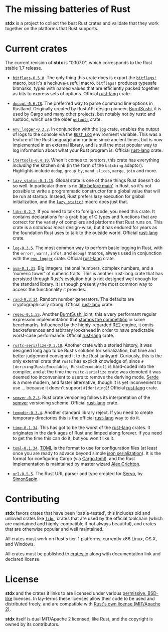 # The missing batteries of Rust

**stdx** is a project to collect the best Rust crates and validate
that they work together on the platforms that Rust supports.

# Current crates

The current revision of **stdx** is "0.107.0", which corresponds to
the Rust stable 1.7 release.

* [`bitflags-0.5.0`](https://crates.io/crates/bitflags/0.5.0). The
  only thing this crate does is export the
  [`bitflags!`](http://doc.rust-lang.org/bitflags/bitflags/macro.bitflags!.html#example)
  macro, but it's a heckuva-useful macro. `bitflags!` produces
  typesafe bitmasks, types with named values that are efficiently
  packed together as bits to express sets of options. Official
  [rust-lang] crate.

* [`docopt-0.6.78`](https://crates.io/crates/docopt/0.6.78). The
  preferred way to parse command line options in Rustland. Originally
  created by Rust API design pioneer,
  [BurntSushi](http://github.com/burntsushi), it is used by Cargo and
  many other projects, but notably not by rustc and rustdoc, which use
  the older [`getopts`](https://crates.io/crates/getopts) crate.

* [`env_logger-0.3.2`](https://crates.io/crates/env_logger/0.3.2). In
  conjunction with the [`log`](https://crates.io/crates/log) crate,
  enables the output of logs to the console via the
  [`RUST_LOG`](http://doc.rust-lang.org/log/env_logger/index.html#enabling-logging)
  environment variable. This was a feature of the Rust language and
  runtime since ancient times, but is now implemented in an external
  library, and is still the most popular way to log information about
  what your Rust program is. Official [rust-lang] crate.

* [`itertools-0.4.10`](https://crates.io/crates/itertools/0.4.10).
  When it comes to iterators, this crate has everything *including*
  the kitchen sink (in the form of the `batching` adaptor).
  Highlights include `dedup`, `group_by`, `mend_slices`, `merge`,
  `join` and more.

* [`lazy_static-0.1.15`](https://crates.io/crates/lazy_static/0.1.15).
  Global state is one of those things Rust doesn't do so well. In
  particular there is no ['life before
  main'](https://isocpp.org/wiki/faq/ctors#static-init-order) in Rust,
  so it's not possible to write a programmatic constructor for a
  global value that will be run at startup. Instead, Rust prefers lazy
  execution for global initialization, and the
  [`lazy_static!`](http://rust-ci.org/Kimundi/lazy-static.rs/doc/lazy_static/)
  macro does just that.

* [`libc-0.2.7`](https://crates.io/crates/libc/0.2.7). If you need to
  talk to foreign code, you need this crate. It contains declarations
  for a grab bag of C types and functions that are correct for the
  variety of compilers and platforms that Rust runs on. This crate is
  a *notorious mess* design-wise, but it has endured for years as the
  foundation Rust uses to talk to the outside world. Official
  [rust-lang] crate.

* [`log-0.3.5`](https://crates.io/crates/log/0.3.5). The most common
  way to perform basic logging in Rust, with the `error!`, `warn!`,
  `info!`, and `debug!` macros, always used in conjunction with the
  [`env_logger`](https://crates.io/crates/env_logger) crate.
  Official [rust-lang] crate.

* [`num-0.1.31`](https://crates.io/crates/num/0.1.31). Big integers,
  rational numbers, complex numbers, and a 'numeric tower' of numeric
  traits. This is another rust-lang crate that has persisted through
  Rust's evolution but is not designed well enough for the standard
  library. It is though presently the most common way to access the
  functionality it provides.

* [`rand-0.3.14`](https://crates.io/crates/rand/0.3.14). Random number
  generators. The defaults are cryptographically strong. Official
  [rust-lang] crate.

* [`regex-0.1.55`](https://crates.io/crates/regex/0.1.55). Another
  [BurntSushi](http://github.com/burntsushi) joint, this a very
  performant regular expression implementation that [stomps the
  competition](http://benchmarksgame.alioth.debian.org/u64/performance.php?test=regexdna)
  in some benchmarks. Influenced by the highly-regarded
  [RE2](https://github.com/google/re2) engine, it omits backreferences
  and arbitrary lookahead in order to have predictable worst-case
  performance. Official [rust-lang] crate.

* [`rustc-serialize-0.3.18`](https://crates.io/crates/rustc-serialize/0.3.18).
  Another crate with a storied history, it was designed long ago to be
  Rust's solution for serialization, but time and better judgement
  consigned it to the Rust junkyard. Curiously, this is the only
  external crate that `rustc` has explicit knowledge of, since
  `#[deriving(RustcEncodable, RustcDecodable)]` is hard-coded into the
  compiler, and at the time the `rustc-serialize` crate was demoted it
  was deemed too inconvenient to users to remove the deriving
  mode. [Serde](https://github.com/erickt/rust-serde) is a more
  modern, and faster alternative, though it is yet inconvenient to use
  ... because it doesn't support `#[deriving]`! Official [rust-lang]
  crate.

* [`semver-0.2.3`](https://crates.io/crates/semver/0.2.3). Rust
  crate versioning follows its interpretation of the
  [semver](http://semver.org) versioning scheme. Official [rust-lang]
  crate.

* [`tempdir-0.3.4`](https://crates.io/crates/tempdir/0.3.4). Another
  standard library reject. If you need to create temporary directories
  this is the official [rust-lang] way to do it.

* [`time-0.1.34`](https://crates.io/crates/time/0.1.34). This has got
  to be the worst of the [rust-lang] crates. It originates in the dark
  ages of Rust and limped along forever. If you need to get the time
  this can do it, but you won't like it.

* [`toml-0.1.34`](https://crates.io/crates/toml/0.1.34). [TOML](https://github.com/toml-lang/toml)
  is the format to use for configuration files (at least once you are
  ready to advace beyond simple [json serialization][json]). It is the
  format for configuring Cargo (via
  [Cargo.toml](http://doc.crates.io/manifest.html)), and the Rust
  implementation is maintained by master wizard [Alex
  Crichton](https://github.com/alexcrichton).

* [`url-0.5.5`](https://crates.io/crates/url/0.5.5). The Rust URL
  parser and type created for [Servo](https://github.com/servo/servo), by
  [SimonSapin](https://github.com/simonsapin).

[rust-lang]: http://github.com/rust-lang
[json]: http://doc.rust-lang.org/rustc-serialize/rustc_serialize/json/index.html#using-autoserialization

# Contributing

**stdx** favors crates that have been 'battle-tested', this includes old
and unloved crates like [`libc`], crates that are used by the official
toolchain (which are maintained and highly-compatible if not always
beautiful), and crates that are otherwise popular and well maintained.

[`libc`]: https://github.com/rust-lang/libc

All crates must work on Rust's tier-1 platforms, currently x86 Linux,
OS X, and Windows.

All crates must be published to [crates.io](https://crates.io) along with documentation
link and declared license.

# License

**stdx** and the crates it links to are licensed under various
[permissive, BSD-like][perm] licenses. In lay-terms these licenses
allow their code to be used and distributed freely, and are compatible
with [Rust's own license (MIT/Apache 2)][rustlice].

**stdx** itself is dual MIT/Apache 2 licensed, like Rust, and the
copyright is owned by its contributors.

[perm]: https://en.wikipedia.org/wiki/Permissive_free_software_licence
[rustlice]: https://github.com/rust-lang/rust/blob/master/COPYRIGHT

